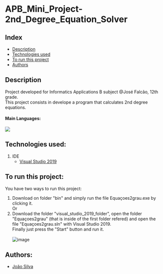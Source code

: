 # APB_Mini_Project-2nd_Degree_Equation_Solver

## Index
- [Description](#description)
- [Technologies used](#technologies-used)
- [To run this project](#to-run-this-project)
- [Authors](#authors)

## Description
Project developed for Informatics Applications B subject @José Falcão, 12th grade.<br>
This project consists in develope a program that calculates 2nd degree equations.<br>
#### Main Languages:
![](https://img.shields.io/badge/Visual_Basic-333333?style=flat&logo=VisualStudio&logoColor=8332E1)

## Technologies used:
1. IDE
    - [Visual Studio 2019](https://visualstudio.microsoft.com/vs/) 

## To run this project:
You have two ways to run this project:
1. Download on folder "bin" and simply run the file Equaçoes2grau.exe by clicking it.
<br> Or <br>
2. Download the folder "visual_studio_2019_folder", open the folder "Equaçoes2grau" (that is inside of the first folder refered) and open the file "Equaçoes2grau.sln" with Visual Studio 2019.<br>
   Finally just press the "Start" button and run it.<br><br>
   ![image](https://user-images.githubusercontent.com/82664001/147995993-7b0bb92f-d8bd-4cd4-9d1e-99898d99dcbc.png)

## Authors:
- [João Silva](https://github.com/ikikara)
